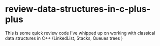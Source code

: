 review-data-structures-in-c-plus-plus
=====================================

This is some quick review code I've whipped up on working with classical data structures in C++ (LinkedList, Stacks, Queues trees )
